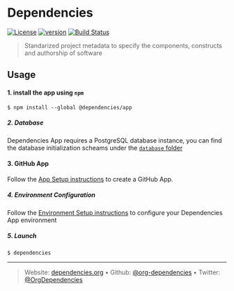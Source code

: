 # Dependencies

[![License][license-image]][license-url] [![version][npm-image]][npm-url] [![Build Status][circle-image]][circle-url]

> Standarized project metadata to specify the components, constructs and authorship of software

## Usage

#### 1. install the app using `npm`

```shell
$ npm install --global @dependencies/app
```

##### 2. Database

Dependencies App requires a PostgreSQL database instance, you can find the database initialization scheams under the [`database` folder](./database/)

#### 3. GitHub App

Follow the [App Setup instructions](./docs/app.md) to create a GitHub App.

##### 4. Environment Configuration

Follow the [Environment Setup instructions](./docs/environment.md) to configure your Dependencies App environment

##### 5. Launch

```shell
$ dependencies
```

---
> Website: [dependencies.org](https://dependencies.org) &bull; 
> Github: [@org-dependencies](https://github.com/org-dependencies) &bull; 
> Twitter: [@OrgDependencies](https://twitter.com/OrgDependencies)

[license-url]: LICENSE
[license-image]: https://img.shields.io/github/license/org-dependencies/app.svg?style=for-the-badge&logo=circleci

[circle-url]: https://circleci.com/gh/org-dependencies/workflows/app
[circle-image]: https://img.shields.io/circleci/project/github/org-dependencies/app/master.svg?style=for-the-badge&logo=circleci

[npm-url]: https://www.npmjs.com/package/@dependencies/app
[npm-image]: https://img.shields.io/npm/v/@dependencies/app.svg?style=for-the-badge&logo=npm
